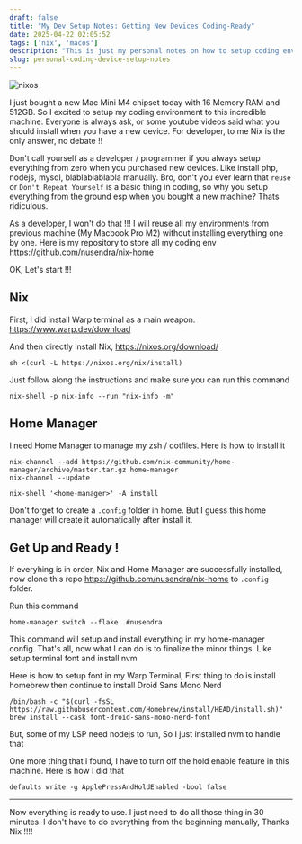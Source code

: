 ```yaml
---
draft: false
title: "My Dev Setup Notes: Getting New Devices Coding-Ready"
date: 2025-04-22 02:05:52
tags: ['nix', 'macos']
description: "This is just my personal notes on how to setup coding environment on new devices. Fast, reproducible, and reusable"
slug: personal-coding-device-setup-notes
---
```


![nixos](https://upload.wikimedia.org/wikipedia/commons/c/c4/NixOS_logo.svg)

I just bought a new Mac Mini M4 chipset today with 16 Memory RAM and 512GB. So I excited to setup my coding environment to this incredible machine. Everyone is always ask, or some youtube videos said what you should
install when you have a new device. For developer, to me Nix is the only answer, no debate !!

Don't call yourself as a developer / programmer if you always setup everything from zero when you purchased new devices. Like install php, nodejs, mysql, blablablablabla manually. Bro, don't you ever learn that `reuse` or
`Don't Repeat Yourself` is a basic thing in coding, so why you setup everything from the ground esp when you bought a new machine? Thats ridiculous.

As a developer, I won't do that !!! I will reuse all my environments from previous machine (My Macbook Pro M2) without installing everything one by one. Here is my repository to store all my coding env https://github.com/nusendra/nix-home

OK, Let's start !!!

## Nix
First, I did install Warp terminal as a main weapon. https://www.warp.dev/download

And then directly install Nix, https://nixos.org/download/
```
sh <(curl -L https://nixos.org/nix/install)
```

Just follow along the instructions and make sure you can run this command
```
nix-shell -p nix-info --run "nix-info -m"
```

## Home Manager
I need Home Manager to manage my zsh / dotfiles. Here is how to install it
```
nix-channel --add https://github.com/nix-community/home-manager/archive/master.tar.gz home-manager
nix-channel --update

nix-shell '<home-manager>' -A install
```

Don't forget to create a `.config` folder in home. But I guess this home manager will create it automatically after install it.

## Get Up and Ready !
If everyhing is in order, Nix and Home Manager are successfully installed, now clone this repo https://github.com/nusendra/nix-home to `.config` folder.

Run this command
```
home-manager switch --flake .#nusendra
```

This command will setup and install everything in my home-manager config. That's all, now what I can do is to finalize the minor things. Like setup terminal font and install nvm

Here is how to setup font in my Warp Terminal, First thing to do is install homebrew then continue to install Droid Sans Mono Nerd
```
/bin/bash -c "$(curl -fsSL https://raw.githubusercontent.com/Homebrew/install/HEAD/install.sh)"
brew install --cask font-droid-sans-mono-nerd-font
```

But, some of my LSP need nodejs to run, So I just installed nvm to handle that

One more thing that i found, I have to turn off the hold enable feature in this machine. Here is how I did that
```
defaults write -g ApplePressAndHoldEnabled -bool false
```

---

Now everything is ready to use. I just need to do all those thing in 30 minutes. I don't have to do everything from the beginning manually, Thanks Nix !!!!
